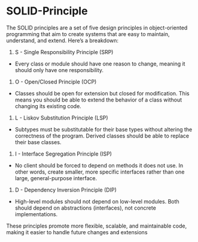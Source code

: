 # SOLID-Principle

The SOLID principles are a set of five design principles in object-oriented programming that aim to create systems that are easy to maintain, understand, and extend. Here’s a breakdown:

1. S - Single Responsibility Principle (SRP)

- Every class or module should have one reason to change, meaning it should only have one responsibility.

1. O - Open/Closed Principle (OCP)

- Classes should be open for extension but closed for modification. This means you should be able to extend the behavior of a class without changing its existing code.

1. L - Liskov Substitution Principle (LSP)

- Subtypes must be substitutable for their base types without altering the correctness of the program. Derived classes should be able to replace their base classes.

1. I - Interface Segregation Principle (ISP)

- No client should be forced to depend on methods it does not use. In other words, create smaller, more specific interfaces rather than one large, general-purpose interface.

1. D - Dependency Inversion Principle (DIP)

- High-level modules should not depend on low-level modules. Both should depend on abstractions (interfaces), not concrete implementations.

These principles promote more flexible, scalable, and maintainable code, making it easier to handle future changes and extensions
